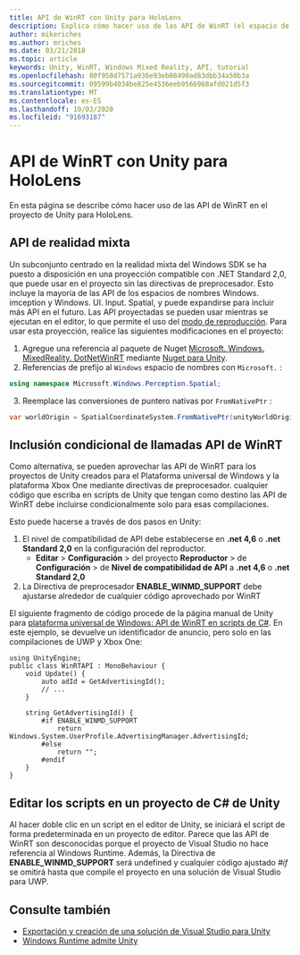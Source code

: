 ```yaml
---
title: API de WinRT con Unity para HoloLens
description: Explica cómo hacer uso de las API de WinRT (el espacio de nombres de Windows) en el proyecto de Unity para HoloLens.
author: mikeriches
ms.author: mriches
ms.date: 03/21/2018
ms.topic: article
keywords: Unity, WinRT, Windows Mixed Reality, API, tutorial
ms.openlocfilehash: 80f950d7571a936e93eb08490ad83dbb34a50b3a
ms.sourcegitcommit: 09599b4034be825e4536eeb9566968afd021d5f3
ms.translationtype: MT
ms.contentlocale: es-ES
ms.lasthandoff: 10/03/2020
ms.locfileid: "91693187"
---
```

# <a name="winrt-apis-with-unity-for-hololens"></a>API de WinRT con Unity para HoloLens

En esta página se describe cómo hacer uso de las API de WinRT en el proyecto de Unity para HoloLens.

## <a name="mixed-reality-apis"></a>API de realidad mixta

Un subconjunto centrado en la realidad mixta del Windows SDK se ha puesto a disposición en una proyección compatible con .NET Standard 2,0, que puede usar en el proyecto sin las directivas de preprocesador. Esto incluye la mayoría de las API de los espacios de nombres Windows. imception y Windows. UI. Input. Spatial, y puede expandirse para incluir más API en el futuro. Las API proyectadas se pueden usar mientras se ejecutan en el editor, lo que permite el uso del [modo de reproducción](https://docs.microsoft.com//windows/mixed-reality/unity-play-mode). Para usar esta proyección, realice las siguientes modificaciones en el proyecto:

1) Agregue una referencia al paquete de Nuget [Microsoft. Windows. MixedReality. DotNetWinRT](https://www.nuget.org/packages/Microsoft.Windows.MixedReality.DotNetWinRT) mediante [Nuget para Unity](https://github.com/GlitchEnzo/NuGetForUnity).
2) Referencias de prefijo al `Windows` espacio de nombres con `Microsoft.` :
```cs
using namespace Microsoft.Windows.Perception.Spatial;
```
3) Reemplace las conversiones de puntero nativas por `FromNativePtr` :
```cs
var worldOrigin = SpatialCoordinateSystem.FromNativePtr(unityWorldOriginPtr);
```

## <a name="conditionally-include-winrt-api-calls"></a>Inclusión condicional de llamadas API de WinRT

Como alternativa, se pueden aprovechar las API de WinRT para los proyectos de Unity creados para el Plataforma universal de Windows y la plataforma Xbox One mediante directivas de preprocesador. cualquier código que escriba en scripts de Unity que tengan como destino las API de WinRT debe incluirse condicionalmente solo para esas compilaciones. 

Esto puede hacerse a través de dos pasos en Unity:
1) El nivel de compatibilidad de API debe establecerse en **.net 4,6** o **.net Standard 2,0** en la configuración del reproductor.
    - **Editar**  >  **Configuración**  >  del proyecto **Reproductor**  >  de **Configuración**  >  de **Nivel de compatibilidad de API** a **.net 4,6** o **.net Standard 2,0**
2) La Directiva de preprocesador **ENABLE_WINMD_SUPPORT** debe ajustarse alrededor de cualquier código aprovechado por WinRT

El siguiente fragmento de código procede de la página manual de Unity para [plataforma universal de Windows: API de WinRT en scripts de C#](https://docs.unity3d.com/Manual/windowsstore-scripts.html). En este ejemplo, se devuelve un identificador de anuncio, pero solo en las compilaciones de UWP y Xbox One:

```
using UnityEngine;
public class WinRTAPI : MonoBehaviour {
    void Update() {
        auto adId = GetAdvertisingId();
        // ...
    }

    string GetAdvertisingId() {
        #if ENABLE_WINMD_SUPPORT
            return Windows.System.UserProfile.AdvertisingManager.AdvertisingId;
        #else
            return "";
        #endif
    }
}
```

## <a name="edit-your-scripts-in-a-unity-c-project"></a>Editar los scripts en un proyecto de C# de Unity

Al hacer doble clic en un script en el editor de Unity, se iniciará el script de forma predeterminada en un proyecto de editor. Parece que las API de WinRT son desconocidas porque el proyecto de Visual Studio no hace referencia al Windows Runtime. Además, la Directiva de **ENABLE_WINMD_SUPPORT** será undefined y cualquier código ajustado *#if* se omitirá hasta que compile el proyecto en una solución de Visual Studio para UWP.

## <a name="see-also"></a>Consulte también
* [Exportación y creación de una solución de Visual Studio para Unity](exporting-and-building-a-unity-visual-studio-solution.md)
* [Windows Runtime admite Unity](https://docs.unity3d.com/Manual/IL2CPP-WindowsRuntimeSupport.html)
